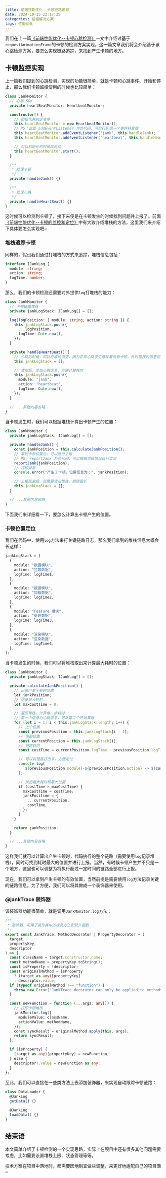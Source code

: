 ```yaml
---
title: 前端性能优化--卡顿链路追踪
date: 2024-10-15 22:17:25
categories: 前端解决方案
tags: 性能优化
---
```


我们在上一篇[《前端性能优化--卡顿心跳检测》](https://godbasin.github.io/2024/06/04/front-end-performance-jank-heartbeat-monitor/)一文中介绍过基于`requestAnimationFrame`的卡顿的检测方案实现，这一篇文章我们将会介绍基于该心跳检测方案，要怎么实现链路追踪，来找到产生卡顿的地方。

## 卡顿监控实现

上一篇我们提到的心跳检测，实现的功能很简单，就是卡顿和心跳事件、开始和停止，那么我们卡顿监控使用的时候也比较简单：

```ts
class JankMonitor {
  // 心跳 SDK
  private heartBeatMonitor: HeartbeatMonitor;

  constructor() {
    // 初始化并绑定事件
    this.heartBeatMonitor = new HeartbeatMonitor();
    // PS：此处 addEventListener 为伪代码，可自行实现一个事件转发器
    this.heartBeatMonitor.addEventListener("jank", this.handleJank);
    this.heartBeatMonitor.addEventListener("heartbeat", this.handleHeartBeat);

    // 可以初始化的时候就启动
    this.heartBeatMonitor.start();
  }

  /**
   * 处理卡顿
   */
  private handleJank() {}

  /**
   * 处理心跳
   */
  private handleHeartBeat() {}
}
```

这时候可以检测到卡顿了，接下来便是在卡顿发生的时候找到问题并上报了。前面[《前端性能优化--卡顿的监控和定位》](https://godbasin.github.io/2024/01/21/front-end-performance-no-response-solution/)中有大致介绍堆栈的方法，这里我们来介绍下具体要怎么实现吧~

### 堆栈追踪卡顿

同样的，假设我们通过打堆栈的方式来追踪，堆栈信息包括：

```ts
interface IJankLog {
  module: string;
  action: string;
  logTime: number;
}
```

那么，我们的卡顿检测还需要对外提供`log`打堆栈的能力：

```ts
class JankMonitor {
  // 卡顿链路堆栈
  private jankLogStack: IJankLog[] = [];

  log(logPosition: { module: string; action: string }) {
    this.jankLogStack.push({
      ...logPosition,
      logTime: Date.now(),
    });
  }

  private handleHeartBeat() {
    // 心跳的时候，可以将堆栈清空，因为正常心跳发生意味着没有卡顿，此时堆栈内信息可以移除
    this.jankLogStack = [];

    // 清空后，添加心跳信息，方便计算耗时
    this.jankLogStack.push({
      module: "jank",
      action: "heartbeat",
      logTime: Date.now(),
    });
  }

  // ...其他内容省略
}
```

当卡顿发生时，我们可以根据堆栈计算出卡顿产生的位置：

```ts
class JankMonitor {
  private jankLogStack: IJankLog[] = [];

  private handleJank() {
    const jankPosition = this.calculateJankPosition();
    // 拿到卡顿位置后，可以进行上报
    // PS: reportJank 为伪代码，可以根据项目情况自行实现
    reportJank(jankPosition);
    // 打印异常
    console.error("产生了卡顿，位置信息为：", jankPosition);

    // 上报结束后，则需要清空堆栈，继续监听
    this.jankLogStack = [];
  }

  // ...其他内容省略
}
```

下面我们来详细看一下，要怎么计算出卡顿产生的位置。

### 卡顿位置定位

我们在代码中，使用`log`方法来打关键链路日志，那么我们拿到的堆栈信息大概会长这样：

```ts
jankLogStack = [
  {
    module: "数据模块",
    action: "拉取数据",
    logTime: logTime1,
  },
  {
    module: "数据模块",
    action: "加载数据",
    logTime: logTime2,
  },
  {
    module: "Feature 模块",
    action: "处理数据",
    logTime: logTime3,
  },
  {
    module: "渲染模块",
    action: "渲染数据",
    logTime: logTime4,
  },
];
```

当卡顿发生的时候，我们可以将堆栈取出来计算最大耗时的位置：

```ts
class JankMonitor {
  private jankLogStack: IJankLog[] = [];

  private calculateJankPosition() {
    // 记录产生卡顿的位置
    let jankPosition;
    // 记录最大耗时
    let maxCostTime = 0;

    // 遍历堆栈，计算每一步耗时
    // 第一个信息为心跳信息，可从第二个开始算起
    for (let i = 1; i < this.jankLogStack.length; i++) {
      // 上个位置
      const previousPosition = this.jankLogStack[i - 1];
      // 当前位置
      const currentPosition = this.jankLogStack[i];
      // 链路耗时
      const costTime = currentPosition.logTime - previousPosition.logTime;

      // 可以将链路打出来，方便定位
      console.log(
        `${previousPosition.module}-${previousPosition.action} -> ${currentPosition.module}-${currentPosition.action}, 耗时 ${costTime} ms`
      );

      // 找出最大耗时和最大位置
      if (costTime > maxCostTime) {
        maxCostTime = costTime;
        jankPosition = {
          ...currentPosition,
          costTime,
        };
      }
    }

    return jankPosition;
  }

  // ...其他内容省略
}
```

这样我们就可以计算出产生卡顿时，代码执行的整个链路（需要使用`log`记录堆栈），同时可找到耗时最大的位置并进行上报。当然，有时候卡顿产生并不只是一个地方，这里也可以调整为将执行超过一定时间的链路全部进行上报。

现在，我们可以拿到产生卡顿的有效位置，当然前提是需要使用`log`方法记录关键的链路信息。为了方便，我们可以将其做成一个装饰器来使用。

### @jankTrace 装饰器

该装饰器功能很简单，就是调用`JankMonitor.log`方法：

```ts
/**
 * 装饰器，可用于装饰类中的成员方法和箭头函数
 */
export const JankTrace: MethodDecorator | PropertyDecorator = (
  target,
  propertyKey,
  descriptor
) => {
  const className = target.constructor.name;
  const methodName = propertyKey.toString();
  const isProperty = !descriptor;
  const originalMethod = isProperty
    ? (target as any)[propertyKey]
    : descriptor.value;
  if (typeof originalMethod !== "function") {
    throw new Error("JankTrace decorator can only be applied to methods");
  }

  const newFunction = function (...args: any[]) {
    // 打印卡顿堆栈
    jankMonitor.log({
      moduleValue: className,
      actionValue: methodName,
    });
    const syncResult = originalMethod.apply(this, args);
    return syncResult;
  };

  if (isProperty) {
    (target as any)[propertyKey] = newFunction;
  } else {
    descriptor!.value = newFunction as any;
  }
};
```

至此，我们可以直接在一些类方法上去添加装饰器，来实现自动跟踪卡顿链路：

```ts
class DataLoader {
  @JankLog
  getData() {}

  @JankLog
  loadData() {}
}
```

## 结束语

本文简单介绍了卡顿检测的一个实现思路，实际上在项目中还有很多其他问题需要考虑，比如需要设置堆栈上限、状态管理等等。

技术方案在项目中落地时，都需要因地制宜做些调整，来更好地适配自己的项目滴~
